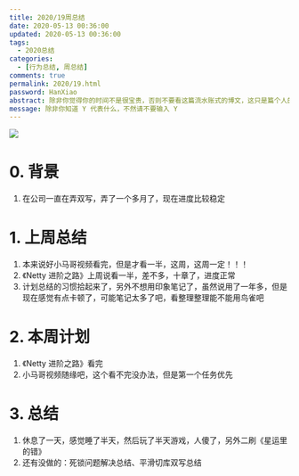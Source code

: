 ```yaml
---
title: 2020/19周总结
date: 2020-05-13 00:36:00
updated: 2020-05-13 00:36:00
tags:
  - 2020总结
categories: 
  - [行为总结, 周总结]
comments: true
permalink: 2020/19.html  
password: HanXiao
abstract: 除非你觉得你的时间不是很宝贵，否则不要看这篇流水账式的博文，这只是篇个人的工作的学习一个总结而已，没有包含任何的技术细节
message: 除非你知道 Y 代表什么，不然请不要输入 Y
---
```


![][0]  

# 0. 背景

1. 在公司一直在弄双写，弄了一个多月了，现在进度比较稳定

<!--more-->

# 1. 上周总结

1. 本来说好小马哥视频看完，但是才看一半，这周，这周一定！！！
2. 《Netty 进阶之路》上周说看一半，差不多，十章了，进度正常
3. 计划总结的习惯拾起来了，另外不想用印象笔记了，虽然说用了一年多，但是现在感觉有点卡顿了，可能笔记太多了吧，看整理整理能不能用鸟雀吧

# 2. 本周计划

1. 《Netty 进阶之路》看完
2. 小马哥视频随缘吧，这个看不完没办法，但是第一个任务优先

# 3. 总结

1. 休息了一天，感觉睡了半天，然后玩了半天游戏，人傻了，另外二刷《星运里的错》
2. 还有没做的：死锁问题解决总结、平滑切库双写总结

[0]: https://leran2deeplearnjavawebtech.oss-cn-beijing.aliyuncs.com/background/2020-05-13%E6%98%9F%E8%BF%90%E9%87%8C%E7%9A%84%E9%94%99.jpg